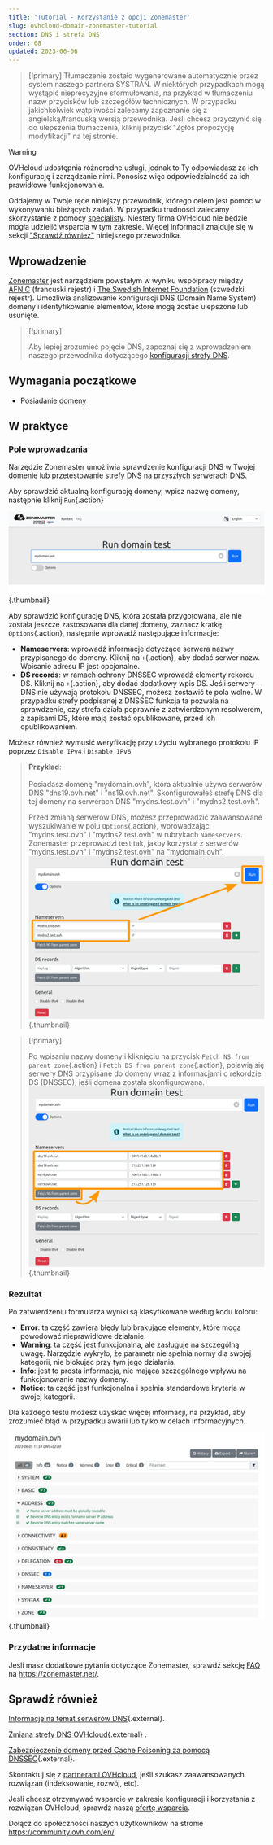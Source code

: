 ```yaml
---
title: 'Tutorial - Korzystanie z opcji Zonemaster'
slug: ovhcloud-domain-zonemaster-tutorial
section: DNS i strefa DNS
order: 08
updated: 2023-06-06
---
```


> [!primary]
> Tłumaczenie zostało wygenerowane automatycznie przez system naszego partnera SYSTRAN. W niektórych przypadkach mogą wystąpić nieprecyzyjne sformułowania, na przykład w tłumaczeniu nazw przycisków lub szczegółów technicznych. W przypadku jakichkolwiek wątpliwości zalecamy zapoznanie się z angielską/francuską wersją przewodnika. Jeśli chcesz przyczynić się do ulepszenia tłumaczenia, kliknij przycisk "Zgłóś propozycję modyfikacji" na tej stronie.
>

> [!warning]
>
> OVHcloud udostępnia różnorodne usługi, jednak to Ty odpowiadasz za ich konfigurację i zarządzanie nimi. Ponosisz więc odpowiedzialność za ich prawidłowe funkcjonowanie.
> 
> Oddajemy w Twoje ręce niniejszy przewodnik, którego celem jest pomoc w wykonywaniu bieżących zadań. W przypadku trudności zalecamy skorzystanie z pomocy [specjalisty](https://partner.ovhcloud.com/pl/). Niestety firma OVHcloud nie będzie mogła udzielić wsparcia w tym zakresie. Więcej informacji znajduje się w sekcji ["Sprawdź również"](#go-further) niniejszego przewodnika.
> 


## Wprowadzenie

[Zonemaster](https://zonemaster.fr/) jest narzędziem powstałym w wyniku współpracy między [AFNIC](https://www.afnic.fr/) (francuski rejestr) i [The Swedish Internet Foundation](https://internetstiftelsen.se/en/) (szwedzki rejestr). Umożliwia analizowanie konfiguracji DNS (Domain Name System) domeny i identyfikowanie elementów, które mogą zostać ulepszone lub usunięte.

> [!primary]
>
> Aby lepiej zrozumieć pojęcie DNS, zapoznaj się z wprowadzeniem naszego przewodnika dotyczącego [konfiguracji strefy DNS](https://docs.ovh.com/pl/domains/hosting_www_informacje_na_temat_serwerow_dns/).

## Wymagania początkowe

- Posiadanie [domeny](https://www.ovhcloud.com/pl/domains/)

## W praktyce

### Pole wprowadzania

Narzędzie Zonemaster umożliwia sprawdzenie konfiguracji DNS w Twojej domenie lub przetestowanie strefy DNS na przyszłych serwerach DNS.

Aby sprawdzić aktualną konfigurację domeny, wpisz nazwę domeny, następnie kliknij `Run`{.action}

![Zrzut ekranu z formularza Zonemaster. Domena "mydomain.ovh" została zarejestrowana i jest gotowa do przetestowania.](images/zonemaster01.png){.thumbnail}

Aby sprawdzić konfigurację DNS, która została przygotowana, ale nie została jeszcze zastosowana dla danej domeny, zaznacz kratkę `Options`{.action}, następnie wprowadź następujące informacje:

- **Nameservers**: wprowadź informacje dotyczące serwera nazwy przypisanego do domeny. Kliknij na `+`{.action}, aby dodać serwer nazw. Wpisanie adresu IP jest opcjonalne.
- **DS records**: w ramach ochrony DNSSEC wprowadź elementy rekordu DS. Kliknij na `+`{.action}, aby dodać dodatkowy wpis DS. Jeśli serwery DNS nie używają protokołu DNSSEC, możesz zostawić te pola wolne. W przypadku strefy podpisanej z DNSSEC funkcja ta pozwala na sprawdzenie, czy strefa działa poprawnie z zatwierdzonym resolwerem, z zapisami DS, które mają zostać opublikowane, przed ich opublikowaniem.

Możesz również wymusić weryfikację przy użyciu wybranego protokołu IP poprzez `Disable IPv4` i `Disable IPv6`

> **Przykład**:<br><br> Posiadasz domenę "mydomain.ovh", która aktualnie używa serwerów DNS "dns19.ovh.net" i "ns19.ovh.net". Skonfigurowałeś strefę DNS dla tej domeny na serwerach DNS "mydns.test.ovh" i "mydns2.test.ovh".<br>
>
> Przed zmianą serwerów DNS, możesz przeprowadzić zaawansowane wyszukiwanie w polu `Options`{.action}, wprowadzając "mydns.test.ovh" i "mydns2.test.ovh" w rubrykach `Nameservers`.<br>
> Zonemaster przeprowadzi test tak, jakby korzystał z serwerów "mydns.test.ovh" i "mydns2.test.ovh" na "mydomain.ovh".<br>
> ![Zrzut ekranu z zaawansowanych opcji formularza Zonemaster. Dwa serwery nazw "mydns.test.ovh" i "mydns2.test.ovh" zostały wpisane w sekcji "Serwery nazw" formularza.](images/zonemaster02.png){.thumbnail}

> [!primary]
>
> Po wpisaniu nazwy domeny i kliknięciu na przycisk `Fetch NS from parent zone`{.action} i `Fetch DS from parent zone`{.action}, pojawią się serwery DNS przypisane do domeny wraz z informacjami o rekordzie DS (DNSSEC), jeśli domena została skonfigurowana.
> ![Zrzut ekranu przedstawiający zaawansowane opcje formularza Zonemaster. Przycisk "Fetch NS from parent zone" jest podświetlony, a serwery nazw domeny „mydomain.ovh” są wstępnie wypełnione w sekcji Serwery nazw formularza.](images/zonemaster03.png){.thumbnail}

### Rezultat

Po zatwierdzeniu formularza wyniki są klasyfikowane według kodu koloru:

- **Error**: ta część zawiera błędy lub brakujące elementy, które mogą powodować nieprawidłowe działanie.
- **Warning**: ta część jest funkcjonalna, ale zasługuje na szczególną uwagę. Narzędzie wykryło, że parametr nie spełnia normy dla swojej kategorii, nie blokując przy tym jego działania.
- **Info**: jest to prosta informacja, nie mająca szczególnego wpływu na funkcjonowanie nazwy domeny. 
- **Notice**: ta część jest funkcjonalna i spełnia standardowe kryteria w swojej kategorii.

Dla każdego testu możesz uzyskać więcej informacji, na przykład, aby zrozumieć błąd w przypadku awarii lub tylko w celach informacyjnych.

![Zrzut ekranu strony wyników Zonemaster dla domeny "mydomain.ovh". Sekcja "Address" jest rozwinięta.](images/zonemaster04.png){.thumbnail}

### Przydatne informacje

Jeśli masz dodatkowe pytania dotyczące Zonemaster, sprawdź sekcję [FAQ](https://zonemaster.net/en/faq) na <https://zonemaster.net/>.

## Sprawdź również <a name="go-further"></a>

[Informacje na temat serwerów DNS](https://docs.ovh.com/pl/domains/hosting_www_informacje_na_temat_serwerow_dns/){.external}.

[Zmiana strefy DNS OVHcloud](https://docs.ovh.com/pl/domains/hosting_www_jak_edytowac_strefe_dns/){.external} .

[Zabezpieczenie domeny przed Cache Poisoning za pomocą DNSSEC](https://docs.ovh.com/pl/domains/jak_skonfigurowac_strefe_dnssec_dla_domeny/){.external}.

Skontaktuj się z [partnerami OVHcloud](https://partner.ovhcloud.com/pl/), jeśli szukasz zaawansowanych rozwiązań (indeksowanie, rozwój, etc).

Jeśli chcesz otrzymywać wsparcie w zakresie konfiguracji i korzystania z rozwiązań OVHcloud, sprawdź naszą [ofertę wsparcia](https://www.ovhcloud.com/pl/support-levels/).

Dołącz do społeczności naszych użytkowników na stronie <https://community.ovh.com/en/>
